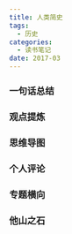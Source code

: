 ```yaml
---
title: 人类简史
tags:
  - 历史
categories:
  - 读书笔记
date: 2017-03
---
```

### 一句话总结

### 观点提炼

### 思维导图

### 个人评论

### 专题横向

### 他山之石